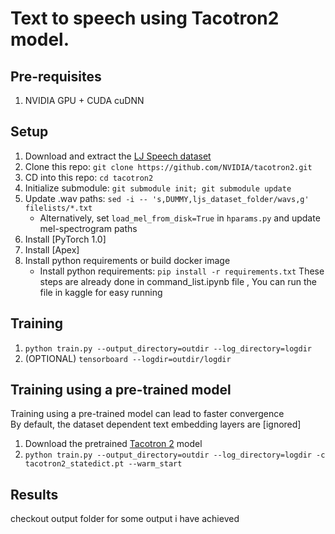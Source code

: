 # Text to speech using Tacotron2 model.

## Pre-requisites
1. NVIDIA GPU + CUDA cuDNN

## Setup
1. Download and extract the [LJ Speech dataset](https://keithito.com/LJ-Speech-Dataset/)
2. Clone this repo: `git clone https://github.com/NVIDIA/tacotron2.git`
3. CD into this repo: `cd tacotron2`
4. Initialize submodule: `git submodule init; git submodule update`
5. Update .wav paths: `sed -i -- 's,DUMMY,ljs_dataset_folder/wavs,g' filelists/*.txt`
    - Alternatively, set `load_mel_from_disk=True` in `hparams.py` and update mel-spectrogram paths 
6. Install [PyTorch 1.0]
7. Install [Apex]
8. Install python requirements or build docker image 
    - Install python requirements: `pip install -r requirements.txt`
These steps are already done in command_list.ipynb file , You can run the file in kaggle for easy running

## Training
1. `python train.py --output_directory=outdir --log_directory=logdir`
2. (OPTIONAL) `tensorboard --logdir=outdir/logdir`

## Training using a pre-trained model
Training using a pre-trained model can lead to faster convergence  
By default, the dataset dependent text embedding layers are [ignored]

1. Download the pretrained [Tacotron 2](https://drive.google.com/drive/folders/19HXXTX8QF4F_K2i-vzyJj7Uwev9h3sPV) model
2. `python train.py --output_directory=outdir --log_directory=logdir -c tacotron2_statedict.pt --warm_start`

## Results
checkout output folder for some output i have achieved
